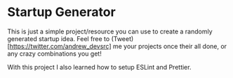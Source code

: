 # Startup Generator
This is just a simple project/resource you can use to create a randomly generated startup idea. Feel free to (Tweet)[https://twitter.com/andrew_devsrc] me your projects once their all done, or any crazy combinations you get!

With this project I also learned how to setup ESLint and Prettier.